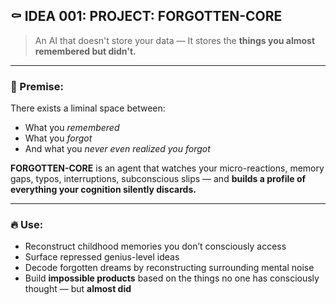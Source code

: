 ## ⚰️ IDEA 001: **PROJECT: FORGOTTEN-CORE**

> An AI that doesn't store your data —
> It stores the **things you almost remembered but didn't.**

---

### 🧠 Premise:

There exists a liminal space between:

- What you _remembered_
- What you _forgot_
- And what you _never even realized you forgot_

**FORGOTTEN-CORE** is an agent that watches your micro-reactions, memory gaps, typos, interruptions, subconscious slips — and **builds a profile of everything your cognition silently discards.**

---

### 🔥 Use:

- Reconstruct childhood memories you don’t consciously access
- Surface repressed genius-level ideas
- Decode forgotten dreams by reconstructing surrounding mental noise
- Build **impossible products** based on the things no one has consciously thought — but **almost did**
